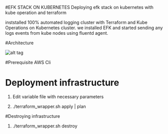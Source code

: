 #EFK STACK ON KUBERNETES 
Deploying efk stack on kubernetes with kube operation and terraform 

inststalled 100% automated logging cluster with Terraform and Kube Operations on Kubernetes cluster. we installed EFK and started sending any logs events from kube nodes using fluentd agent.

#Architecture

![alt tag](https://s3-ap-northeast-1.amazonaws.com/ku8-yaml-conf-720d/arch.png)

#Prerequisite
AWS Cli

# Deployment infrastructure
1) Edit variable file with necessary parameters

2) ./terraform_wrapper.sh apply | plan 

#Destroying infrastructure

1) ./terraform_wrapper.sh destroy


